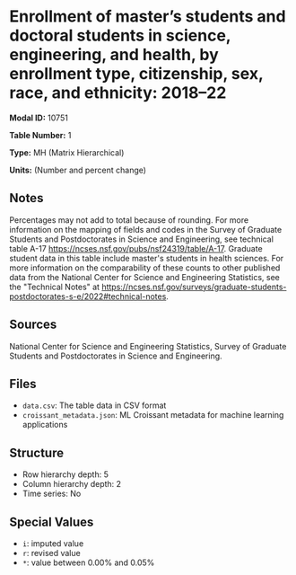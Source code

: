 # Enrollment of master&#8217;s students and doctoral students in science, engineering, and health, by enrollment type, citizenship, sex, race, and ethnicity: 2018&#8211;22

**Modal ID:** 10751

**Table Number:** 1

**Type:** MH (Matrix Hierarchical)

**Units:** (Number and percent change)

## Notes

Percentages may not add to total because of rounding. For more information on the mapping of fields and codes in the Survey of Graduate Students and Postdoctorates in Science and Engineering, see technical table A-17 https://ncses.nsf.gov/pubs/nsf24319/table/A-17. Graduate student data in this table include master's students in health sciences. For more information on the comparability of these counts to other published data from the National Center for Science and Engineering Statistics, see the "Technical Notes" at https://ncses.nsf.gov/surveys/graduate-students-postdoctorates-s-e/2022#technical-notes.

## Sources

National Center for Science and Engineering Statistics, Survey of Graduate Students and Postdoctorates in Science and Engineering.

## Files

- `data.csv`: The table data in CSV format
- `croissant_metadata.json`: ML Croissant metadata for machine learning applications

## Structure

- Row hierarchy depth: 5
- Column hierarchy depth: 2
- Time series: No

## Special Values

- `i`: imputed value
- `r`: revised value
- `*`: value between 0.00% and 0.05%
